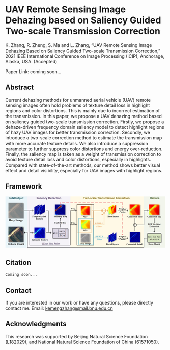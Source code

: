 # UAV Remote Sensing Image Dehazing based on Saliency Guided Two-scale Transmission Correction

K. Zhang, R. Zheng, S. Ma and L. Zhang, “UAV Remote Sensing Image Dehazing Based on Saliency Guided Two-scale Transmission Correction,” 2021 IEEE International Conference on Image Processing (ICIP), Anchorage, Alaska, USA. (Accepted)

Paper Link: coming soon...

## Abstract

Current dehazing methods for unmanned aerial vehicle (UAV) remote sensing images often hold problems of texture detail loss in highlight regions and color distortions. This is mainly due to incorrect estimation of the transmission. In this paper, we propose a UAV dehazing method based on saliency guided two-scale transmission correction. Firstly, we propose a dehaze-driven frequency domain saliency model to detect highlight regions of hazy UAV images for better transmission correction. Secondly, we introduce a two-scale correction method to estimate the transmission map with more accurate texture details. We also introduce a suppression parameter to further suppress color distortions and energy over-reduction. Finally, the saliency map is taken as a weight of transmission correction to avoid texture detail loss and color distortions, especially in highlights. Compared with state-of-the-art methods, our method shows better visual effect and detail visibility, especially for UAV images with highlight regions.



## Framework

![Framework of the proposed method](https://github.com/papaver0511/UAV-Remote-Sensing-Image-Dehazing-Based-on-Saliency-Guided-Two-scale-Transmission-Correction/blob/master/photos/Framework.jpg)


## Citation

```
Coming soon...
```

## Contact

If you are interested in our work or have any questions, please directly contact me. 
Email: [kemengzhang@mail.bnu.edu.cn](kemengzhang@mail.bnu.edu.cn)


## Acknowledgments

This research was supported by Beijing Natural Science Foundation (L182029), and National Natural Science Foundation of China (61571050).

